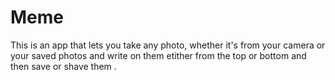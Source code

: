 # Meme
This is an app that lets you take any photo, whether it's from your camera or your saved photos and write on them etither from the top or bottom and then save or shave them .
